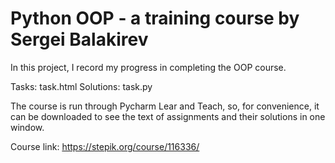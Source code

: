 # Python OOP - a training course by Sergei Balakirev

In this project, I record my progress in completing the OOP course.

Tasks: task.html
Solutions: task.py

The course is run through Pycharm Lear and Teach, so, for convenience, it can be downloaded to see the text of assignments and their solutions in one window.


Course link: https://stepik.org/course/116336/
